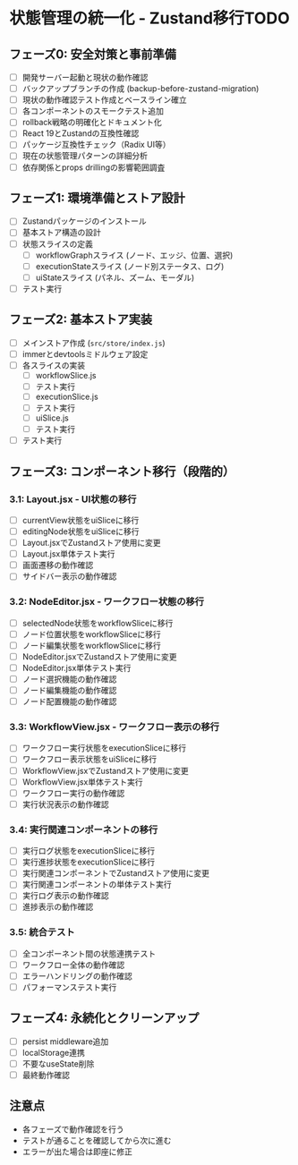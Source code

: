 # 状態管理の統一化 - Zustand移行TODO

## フェーズ0: 安全対策と事前準備
- [ ] 開発サーバー起動と現状の動作確認
- [ ] バックアップブランチの作成 (backup-before-zustand-migration)
- [ ] 現状の動作確認テスト作成とベースライン確立
- [ ] 各コンポーネントのスモークテスト追加
- [ ] rollback戦略の明確化とドキュメント化
- [ ] React 19とZustandの互換性確認
- [ ] パッケージ互換性チェック（Radix UI等）
- [ ] 現在の状態管理パターンの詳細分析
- [ ] 依存関係とprops drillingの影響範囲調査

## フェーズ1: 環境準備とストア設計
- [ ] Zustandパッケージのインストール
- [ ] 基本ストア構造の設計
- [ ] 状態スライスの定義
  - [ ] workflowGraphスライス (ノード、エッジ、位置、選択)
  - [ ] executionStateスライス (ノード別ステータス、ログ)
  - [ ] uiStateスライス (パネル、ズーム、モーダル)
- [ ] テスト実行

## フェーズ2: 基本ストア実装
- [ ] メインストア作成 (`src/store/index.js`)
- [ ] immerとdevtoolsミドルウェア設定
- [ ] 各スライスの実装
  - [ ] workflowSlice.js
  - [ ] テスト実行
  - [ ] executionSlice.js
  - [ ] テスト実行
  - [ ] uiSlice.js
  - [ ] テスト実行
- [ ] テスト実行

## フェーズ3: コンポーネント移行（段階的）

### 3.1: Layout.jsx - UI状態の移行
- [ ] currentView状態をuiSliceに移行
- [ ] editingNode状態をuiSliceに移行
- [ ] Layout.jsxでZustandストア使用に変更
- [ ] Layout.jsx単体テスト実行
- [ ] 画面遷移の動作確認
- [ ] サイドバー表示の動作確認

### 3.2: NodeEditor.jsx - ワークフロー状態の移行
- [ ] selectedNode状態をworkflowSliceに移行
- [ ] ノード位置状態をworkflowSliceに移行
- [ ] ノード編集状態をworkflowSliceに移行
- [ ] NodeEditor.jsxでZustandストア使用に変更
- [ ] NodeEditor.jsx単体テスト実行
- [ ] ノード選択機能の動作確認
- [ ] ノード編集機能の動作確認
- [ ] ノード配置機能の動作確認

### 3.3: WorkflowView.jsx - ワークフロー表示の移行
- [ ] ワークフロー実行状態をexecutionSliceに移行
- [ ] ワークフロー表示状態をuiSliceに移行
- [ ] WorkflowView.jsxでZustandストア使用に変更
- [ ] WorkflowView.jsx単体テスト実行
- [ ] ワークフロー実行の動作確認
- [ ] 実行状況表示の動作確認

### 3.4: 実行関連コンポーネントの移行
- [ ] 実行ログ状態をexecutionSliceに移行
- [ ] 実行進捗状態をexecutionSliceに移行
- [ ] 実行関連コンポーネントでZustandストア使用に変更
- [ ] 実行関連コンポーネントの単体テスト実行
- [ ] 実行ログ表示の動作確認
- [ ] 進捗表示の動作確認

### 3.5: 統合テスト
- [ ] 全コンポーネント間の状態連携テスト
- [ ] ワークフロー全体の動作確認
- [ ] エラーハンドリングの動作確認
- [ ] パフォーマンステスト実行

## フェーズ4: 永続化とクリーンアップ
- [ ] persist middleware追加
- [ ] localStorage連携
- [ ] 不要なuseState削除
- [ ] 最終動作確認

## 注意点
- 各フェーズで動作確認を行う
- テストが通ることを確認してから次に進む
- エラーが出た場合は即座に修正
